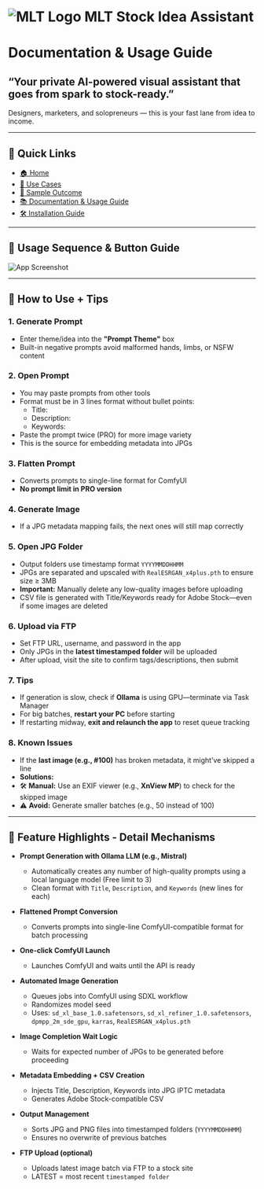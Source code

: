 # ![MLT Logo](https://github.com/user-attachments/assets/f322d9cc-1adf-45d4-a38d-4764f62cf7bd) MLT Stock Idea Assistant

# Documentation & Usage Guide

## “Your private AI-powered visual assistant that goes from spark to stock-ready.”
Designers, marketers, and solopreneurs — this is your fast lane from idea to income.

--- 

## 🔗 Quick Links
- [🏠 Home](../README.md)
- [🎯 Use Cases](case.md)
- [👀 Sample Outcome](../sample/sample.md)
- [📚 Documentation & Usage Guide](Documentation.md)
- [🛠 Installation Guide](INSTALLATION_GUIDE.md)


---

## 🚀 Usage Sequence & Button Guide

![App Screenshot](https://github.com/user-attachments/assets/d4e3e899-8e4c-452b-8500-ac7715d274be)

---

## 📘 How to Use + Tips

### 1. Generate Prompt
- Enter theme/idea into the **"Prompt Theme"** box
- Built-in negative prompts avoid malformed hands, limbs, or NSFW content

### 2. Open Prompt
- You may paste prompts from other tools
- Format must be in 3 lines format without bullet points:
  - Title:
  - Description:
  - Keywords:
- Paste the prompt twice (PRO) for more image variety
- This is the source for embedding metadata into JPGs

### 3. Flatten Prompt
- Converts prompts to single-line format for ComfyUI
- **No prompt limit in PRO version**

### 4. Generate Image
- If a JPG metadata mapping fails, the next ones will still map correctly

### 5. Open JPG Folder
- Output folders use timestamp format `YYYYMMDDHHMM`
- JPGs are separated and upscaled with `RealESRGAN_x4plus.pth` to ensure size ≥ 3MB 
- **Important:** Manually delete any low-quality images before uploading
- CSV file is generated with Title/Keywords ready for Adobe Stock—even if some images are deleted

### 6. Upload via FTP
- Set FTP URL, username, and password in the app
- Only JPGs in the **latest timestamped folder** will be uploaded
- After upload, visit the site to confirm tags/descriptions, then submit

### 7. Tips
- If generation is slow, check if **Ollama** is using GPU—terminate via Task Manager
- For big batches, **restart your PC** before starting
- If restarting midway, **exit and relaunch the app** to reset queue tracking

### 8. Known Issues
- If the **last image (e.g., #100)** has broken metadata, it might’ve skipped a line
- **Solutions:**
- 🛠 **Manual:** Use an EXIF viewer (e.g., **XnView MP**) to check for the skipped image
- ⚠️ **Avoid:** Generate smaller batches (e.g., 50 instead of 100)

---

## 🧠 Feature Highlights - Detail Mechanisms

- **Prompt Generation with Ollama LLM (e.g., Mistral)**
  - Automatically creates any number of high-quality prompts using a local language model (Free limit to 3)
  - Clean format with `Title`, `Description`, and `Keywords` (new lines for each)

- **Flattened Prompt Conversion**
  - Converts prompts into single-line ComfyUI-compatible format for batch processing

- **One-click ComfyUI Launch**
  - Launches ComfyUI and waits until the API is ready

- **Automated Image Generation**
  - Queues jobs into ComfyUI using SDXL workflow
  - Randomizes model seed
  - Uses: `sd_xl_base_1.0.safetensors`, `sd_xl_refiner_1.0.safetensors`, `dpmpp_2m_sde_gpu`, `karras`, `RealESRGAN_x4plus.pth`

- **Image Completion Wait Logic**
  - Waits for expected number of JPGs to be generated before proceeding

- **Metadata Embedding + CSV Creation**
  - Injects Title, Description, Keywords into JPG IPTC metadata
  - Generates Adobe Stock-compatible CSV

- **Output Management**
  - Sorts JPG and PNG files into timestamped folders (`YYYYMMDDHHMM`)
  - Ensures no overwrite of previous batches

- **FTP Upload (optional)**
  - Uploads latest image batch via FTP to a stock site
  - LATEST = most recent `timestamped folder`

